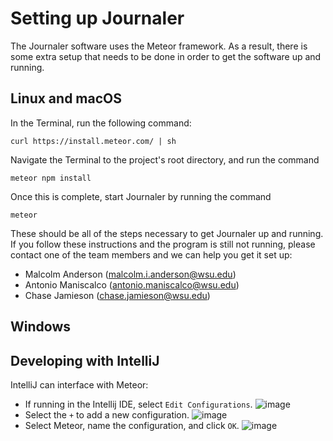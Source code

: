 # Setting up Journaler
The Journaler software uses the Meteor framework. As a result, there is some extra setup that needs to be done in order to get the software up and running.

## Linux and macOS
In the Terminal, run the following command:
```
curl https://install.meteor.com/ | sh
```
Navigate the Terminal to the project's root directory, and run the command
```
meteor npm install
```
Once this is complete, start Journaler by running the command
```
meteor
```

These should be all of the steps necessary to get Journaler up and running. If you follow these instructions and the program is still not running, please contact one of the team members and we can help you get it set up:
- Malcolm Anderson (malcolm.i.anderson@wsu.edu)
- Antonio Maniscalco (antonio.maniscalco@wsu.edu)
- Chase Jamieson (chase.jamieson@wsu.edu)


## Windows

## Developing with IntelliJ
IntelliJ can interface with Meteor:
- If running in the Intellij IDE, select `Edit Configurations`.
       ![image](https://user-images.githubusercontent.com/73863212/102423397-c7e56300-3fbd-11eb-904e-81d3b178506e.png)
- Select the `+` to add a new configuration.
        ![image](https://user-images.githubusercontent.com/73863212/102423528-198ded80-3fbe-11eb-91d6-0d5023314bbf.png)
- Select Meteor, name the configuration, and click `OK`.
        ![image](https://user-images.githubusercontent.com/73863212/102423543-1eeb3800-3fbe-11eb-978b-a3b720d071d9.png)